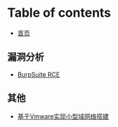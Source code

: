 # Table of contents

* [首页](README.md)

## 漏洞分析

* [BurpSuite RCE](lou-dong-fen-xi/burpsuite-rce.md)

## 其他 <a id="others"></a>

* [基于Vmware实现小型域网络搭建](others/ji-yu-vmware-shi-xian-xiao-xing-yu-wang-luo-da-jian.md)

